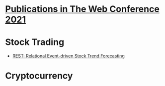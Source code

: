# [Publications in The Web Conference 2021](https://www2021.thewebconf.org/program/papers/)



# Stock Trading
- [REST: Relational Event-driven Stock Trend Forecasting](https://github.com/ai-gamer/fintech-literature/main/conference/folder/www21/REST/README.md)

# Cryptocurrency

